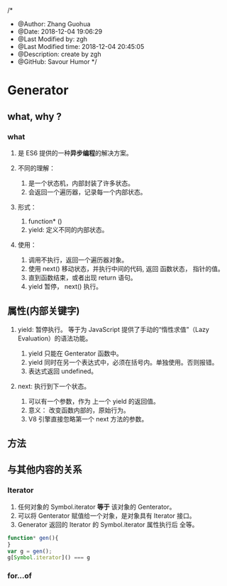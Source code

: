 /*
* @Author: Zhang Guohua
* @Date:   2018-12-04 19:06:29
* @Last Modified by:   zgh
* @Last Modified time: 2018-12-04 20:45:05
* @Description: create by zgh
* @GitHub: Savour Humor
*/
# Generator 

## what, why ?
### what
1. 是 ES6 提供的一种**异步编程**的解决方案。

2. 不同的理解：
    1. 是一个状态机，内部封装了许多状态。
    2. 会返回一个遍历器，记录每一个内部状态。

3. 形式：
    1. function* ()
    2. yield: 定义不同的内部状态。

4. 使用：
    1. 调用不执行，返回一个遍历器对象。
    2. 使用 next() 移动状态，并执行中间的代码, 返回 函数状态， 指针的值。
    3. 直到函数结束，或者出现 return 语句。
    4. yield 暂停， next() 执行。

## 属性(内部关键字)
1. yield: 暂停执行。 等于为 JavaScript 提供了手动的“惰性求值”（Lazy Evaluation）的语法功能。
    1. yield 只能在 Genterator 函数中。
    2. yield 同时在另一个表达式中，必须在括号内。单独使用。否则报错。
    3. 表达式返回 undefined。

2. next: 执行到下一个状态。
    1. 可以有一个参数，作为 上一个 yield 的返回值。
    2. 意义： 改变函数内部的，原始行为。
    3. V8 引擎直接忽略第一个 next 方法的参数。


## 方法

## 与其他内容的关系

### Iterator
1. 任何对象的 Symbol.iterator **等于** 该对象的 Genterator。
2. 可以将 Genterator 赋值给一个对象，是对象具有 Iterator 接口。
3. Generator 返回的 Iterator 的 Symbol.iterator 属性执行后 全等。
```js
function* gen(){
}
var g = gen();
g[Symbol.iterator]() === g
```

### for...of

